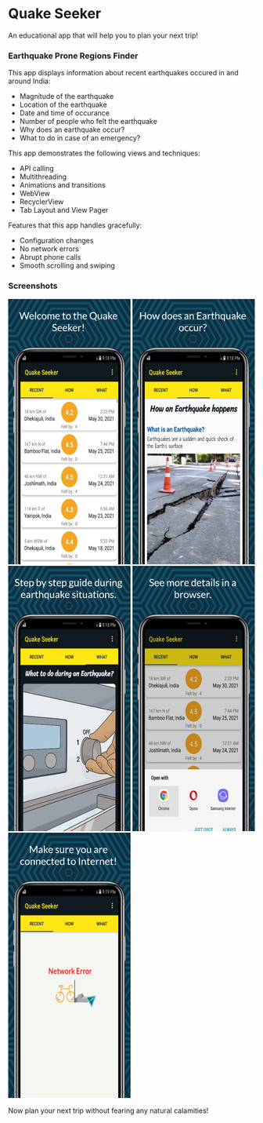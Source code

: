 # Quake Seeker

An educational app that will help you to plan your next trip!

### Earthquake Prone Regions Finder

This app displays information about recent earthquakes occured in and around India:
* Magnitude of the earthquake
* Location of the earthquake
* Date and time of occurance
* Number of people who felt the earthquake
* Why does an earthquake occur?
* What to do in case of an emergency?

This app demonstrates the following views and techniques:
* API calling
* Multithreading
* Animations and transitions
* WebView
* RecyclerView
* Tab Layout and View Pager

Features that this app handles gracefully:
* Configuration changes
* No network errors
* Abrupt phone calls
* Smooth scrolling and swiping

### Screenshots
<div class="row">
      <img src="/screenshots/screen_1.png" width="250" title="screen_1">
     <img src="/screenshots/screen_2.png" width="250" title="screen_2">
<img src="/screenshots/screen_3.png" width="250" title="screen_3">
<img src="/screenshots/screen_4.png" width="250" title="screen_4">
<img src="/screenshots/screen_5.png" width="250" title="screen_5">
</div>

Now plan your next trip without fearing any natural calamities!
